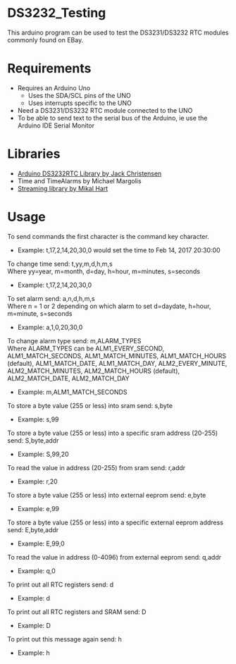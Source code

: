 # DS3232_Testing

This arduino program can be used to test the DS3231/DS3232 RTC modules commonly found on EBay.

# Requirements
* Requires an Arduino Uno
  * Uses the SDA/SCL pins of the UNO
  * Uses interrupts specific to the UNO
* Need a DS3231/DS3232 RTC module connected to the UNO
* To be able to send text to the serial bus of the Arduino, ie use the Arduino IDE Serial Monitor

# Libraries
* [Arduino DS3232RTC Library by Jack Christensen](https://github.com/JChristensen/DS3232RTC)
* Time and TimeAlarms by Michael Margolis
* [Streaming library by Mikal Hart](http://arduiniana.org/libraries/streaming/)

# Usage

To send commands the first character is the command key character.  
* Example: t,17,2,14,20,30,0 would set the time to Feb 14, 2017 20:30:00

To change time send: t,yy,m,d,h,m,s  
Where yy=year, m=month, d=day, h=hour, m=minutes, s=seconds  
* Example: t,17,2,14,20,30,0

To set alarm send: a,n,d,h,m,s  
Where n = 1 or 2 depending on which alarm to set d=daydate, h=hour, m=minute, s=seconds  
* Example: a,1,0,20,30,0

To change alarm type send: m,ALARM_TYPES  
Where ALARM_TYPES can be ALM1_EVERY_SECOND, ALM1_MATCH_SECONDS, ALM1_MATCH_MINUTES, ALM1_MATCH_HOURS (default), ALM1_MATCH_DATE, ALM1_MATCH_DAY, ALM2_EVERY_MINUTE, ALM2_MATCH_MINUTES, ALM2_MATCH_HOURS (default), ALM2_MATCH_DATE, ALM2_MATCH_DAY  
* Example: m,ALM1_MATCH_SECONDS

To store a byte value (255 or less) into sram send: s,byte  
* Example: s,99  

To store a byte value (255 or less) into a specific sram address (20-255) send: S,byte,addr  
* Example: S,99,20  

To read the value in address (20-255) from sram send: r,addr  
* Example: r,20  

To store a byte value (255 or less) into external eeprom send: e,byte  
* Example: e,99  

To store a byte value (255 or less) into a specific external eeprom address send: E,byte,addr  
* Example: E,99,0  

To read the value in address (0-4096) from external eeprom send: q,addr  
* Example: q,0  

To print out all RTC registers send: d  
* Example: d  

To print out all RTC registers and SRAM send: D  
* Example: D  

To print out this message again send: h  
* Example: h  
